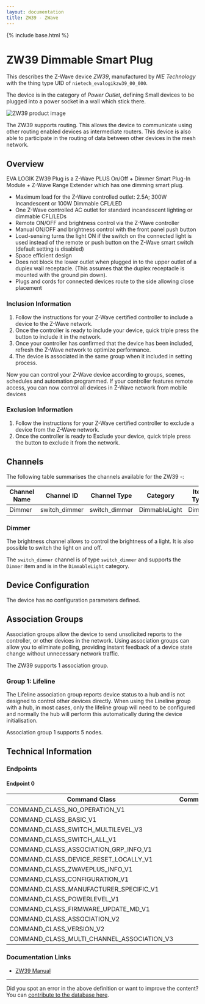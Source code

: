 ```yaml
---
layout: documentation
title: ZW39 - ZWave
---
```


{% include base.html %}

# ZW39 Dimmable Smart Plug
This describes the Z-Wave device *ZW39*, manufactured by *NIE Technology* with the thing type UID of ```nietech_evalogikzw39_00_000```.

The device is in the category of *Power Outlet*, defining Small devices to be plugged into a power socket in a wall which stick there.

![ZW39 product image](https://www.cd-jackson.com/zwave_device_uploads/1123/1123_default.jpg)


The ZW39 supports routing. This allows the device to communicate using other routing enabled devices as intermediate routers.  This device is also able to participate in the routing of data between other devices in the mesh network.

## Overview

EVA LOGIK ZW39 Plug is a Z-Wave PLUS On/Off + Dimmer Smart Plug-In Module + Z-Wave Range Extender which has one dimming smart plug.

  * Maximum load for the Z-Wave controlled outlet: 2.5A; 300W Incandescent or 100W Dimmable CFL/LED
  * One Z-Wave controlled AC outlet for standard incandescent lighting or dimmable CFL/LEDs
  * Remote ON/OFF and brightness control via the Z-Wave controller
  * Manual ON/OFF and brightness control with the front panel push button
  * Load-sensing turns the light ON if the switch on the connected light is used instead of the remote or push button on the Z-Wave smart switch (default setting is disabled)
  * Space efficient design
  * Does not block the lower outlet when plugged in to the upper outlet of a duplex wall receptacle. (This assumes that the duplex receptacle is mounted with the ground pin down).
  * Plugs and cords for connected devices route to the side allowing close placement

### Inclusion Information

  1. Follow the instructions for your Z-Wave certified controller to include a device to the Z-Wave network.
  2. Once the controller is ready to include your device, quick triple press the button to include it in the network.
  3. Once your controller has confirmed that the device has been included, refresh the Z-Wave network to optimize performance.
  4. The device is associated in the same group when it included in setting process.

Now you can control your Z-Wave device according to groups, scenes, schedules and automation programmed. If your controller features remote access, you can now control all devices in Z-Wave network from mobile devices

### Exclusion Information

  1. Follow the instructions for your Z-Wave certified controller to exclude a device from the Z-Wave network.
  2. Once the controller is ready to Exclude your device, quick triple press the button to exclude it from the network.

## Channels

The following table summarises the channels available for the ZW39 -:

| Channel Name | Channel ID | Channel Type | Category | Item Type |
|--------------|------------|--------------|----------|-----------|
| Dimmer | switch_dimmer | switch_dimmer | DimmableLight | Dimmer | 

### Dimmer
The brightness channel allows to control the brightness of a light.
            It is also possible to switch the light on and off.

The ```switch_dimmer``` channel is of type ```switch_dimmer``` and supports the ```Dimmer``` item and is in the ```DimmableLight``` category.



## Device Configuration

The device has no configuration parameters defined.

## Association Groups

Association groups allow the device to send unsolicited reports to the controller, or other devices in the network. Using association groups can allow you to eliminate polling, providing instant feedback of a device state change without unnecessary network traffic.

The ZW39 supports 1 association group.

### Group 1: Lifeline

The Lifeline association group reports device status to a hub and is not designed to control other devices directly. When using the Lineline group with a hub, in most cases, only the lifeline group will need to be configured and normally the hub will perform this automatically during the device initialisation.

Association group 1 supports 5 nodes.

## Technical Information

### Endpoints

#### Endpoint 0

| Command Class | Comment |
|---------------|---------|
| COMMAND_CLASS_NO_OPERATION_V1| |
| COMMAND_CLASS_BASIC_V1| |
| COMMAND_CLASS_SWITCH_MULTILEVEL_V3| |
| COMMAND_CLASS_SWITCH_ALL_V1| |
| COMMAND_CLASS_ASSOCIATION_GRP_INFO_V1| |
| COMMAND_CLASS_DEVICE_RESET_LOCALLY_V1| |
| COMMAND_CLASS_ZWAVEPLUS_INFO_V1| |
| COMMAND_CLASS_CONFIGURATION_V1| |
| COMMAND_CLASS_MANUFACTURER_SPECIFIC_V1| |
| COMMAND_CLASS_POWERLEVEL_V1| |
| COMMAND_CLASS_FIRMWARE_UPDATE_MD_V1| |
| COMMAND_CLASS_ASSOCIATION_V2| |
| COMMAND_CLASS_VERSION_V2| |
| COMMAND_CLASS_MULTI_CHANNEL_ASSOCIATION_V3| |

### Documentation Links

* [ZW39 Manual](https://www.cd-jackson.com/zwave_device_uploads/1123/ZW39manual0527.pdf)

---

Did you spot an error in the above definition or want to improve the content?
You can [contribute to the database here](http://www.cd-jackson.com/index.php/zwave/zwave-device-database/zwave-device-list/devicesummary/1123).

